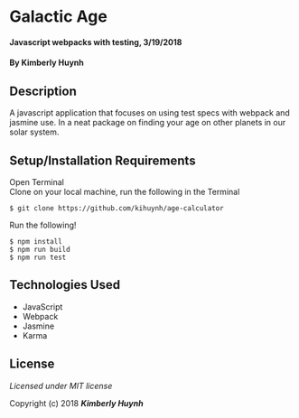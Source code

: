 # Galactic Age

#### Javascript webpacks with testing, 3/19/2018

#### By Kimberly Huynh

## Description

A javascript application that focuses on using test specs with webpack and jasmine use. In a neat package on finding your age on other planets in our solar system.

## Setup/Installation Requirements
Open Terminal <br/>
Clone on your local machine, run the following in the Terminal
```
$ git clone https://github.com/kihuynh/age-calculator
```
Run the following!
```
$ npm install
$ npm run build
$ npm run test
```

## Technologies Used

* JavaScript
* Webpack
* Jasmine
* Karma

## License

*Licensed under MIT license*

Copyright (c) 2018 **_Kimberly Huynh_**
